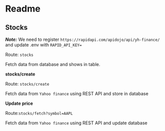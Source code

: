 # Readme #

## Stocks ##
***Note:*** We need to register `https://rapidapi.com/apidojo/api/yh-finance/` and update .env with `RAPID_API_KEY=`

Route: `stocks`

Fetch data from database and shows in table.


**stocks/create**

Route: `stocks/create`

Fetch data from `Yahoo finance` using REST API and store in database 


**Update price**

Route:`stocks/fetch?symbol=AAPL`

Fetch data from `Yahoo finance` using REST API and update database